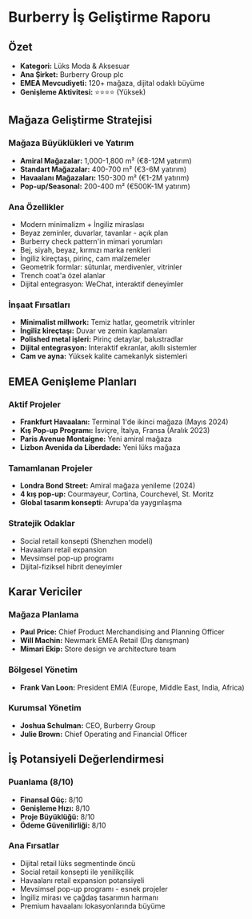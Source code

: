 # Burberry İş Geliştirme Raporu

## Özet
- **Kategori:** Lüks Moda & Aksesuar
- **Ana Şirket:** Burberry Group plc
- **EMEA Mevcudiyeti:** 120+ mağaza, dijital odaklı büyüme
- **Genişleme Aktivitesi:** ⭐⭐⭐⭐ (Yüksek)

## Mağaza Geliştirme Stratejisi

### Mağaza Büyüklükleri ve Yatırım
- **Amiral Mağazalar:** 1,000-1,800 m² (€8-12M yatırım)
- **Standart Mağazalar:** 400-700 m² (€3-6M yatırım)
- **Havaalanı Mağazaları:** 150-300 m² (€1-2M yatırım)
- **Pop-up/Seasonal:** 200-400 m² (€500K-1M yatırım)

### Ana Özellikler
- Modern minimalizm + İngiliz miraslası
- Beyaz zeminler, duvarlar, tavanlar - açık plan
- Burberry check pattern'in mimari yorumları
- Bej, siyah, beyaz, kırmızı marka renkleri
- İngiliz kireçtaşı, pirinç, cam malzemeler
- Geometrik formlar: sütunlar, merdivenler, vitrinler
- Trench coat'a özel alanlar
- Dijital entegrasyon: WeChat, interaktif deneyimler

### İnşaat Fırsatları
- **Minimalist millwork:** Temiz hatlar, geometrik vitrinler
- **İngiliz kireçtaşı:** Duvar ve zemin kaplamaları
- **Polished metal işleri:** Pirinç detaylar, balustradlar
- **Dijital entegrasyon:** Interaktif ekranlar, akıllı sistemler
- **Cam ve ayna:** Yüksek kalite camekanlyk sistemleri

## EMEA Genişleme Planları

### Aktif Projeler
- **Frankfurt Havaalanı:** Terminal 1'de ikinci mağaza (Mayıs 2024)
- **Kış Pop-up Programı:** İsviçre, İtalya, Fransa (Aralık 2023)
- **Paris Avenue Montaigne:** Yeni amiral mağaza
- **Lizbon Avenida da Liberdade:** Yeni lüks mağaza

### Tamamlanan Projeler
- **Londra Bond Street:** Amiral mağaza yenileme (2024)
- **4 kış pop-up:** Courmayeur, Cortina, Courchevel, St. Moritz
- **Global tasarım konsepti:** Avrupa'da yaygınlaşma

### Stratejik Odaklar
- Social retail konsepti (Shenzhen modeli)
- Havaalanı retail expansion
- Mevsimsel pop-up programı
- Dijital-fiziksel hibrit deneyimler

## Karar Vericiler

### Mağaza Planlama
- **Paul Price:** Chief Product Merchandising and Planning Officer
- **Will Machin:** Newmark EMEA Retail (Dış danışman)
- **Mimari Ekip:** Store design ve architecture team

### Bölgesel Yönetim
- **Frank Van Loon:** President EMIA (Europe, Middle East, India, Africa)

### Kurumsal Yönetim
- **Joshua Schulman:** CEO, Burberry Group
- **Julie Brown:** Chief Operating and Financial Officer

## İş Potansiyeli Değerlendirmesi

### Puanlama (8/10)
- **Finansal Güç:** 8/10
- **Genişleme Hızı:** 8/10
- **Proje Büyüklüğü:** 8/10
- **Ödeme Güvenilirliği:** 8/10

### Ana Fırsatlar
- Dijital retail lüks segmentinde öncü
- Social retail konsepti ile yenilikçilik
- Havaalanı retail expansion potansiyeli
- Mevsimsel pop-up programı - esnek projeler
- İngiliz mirası ve çağdaş tasarımın harmanı
- Premium havaalanı lokasyonlarında büyüme